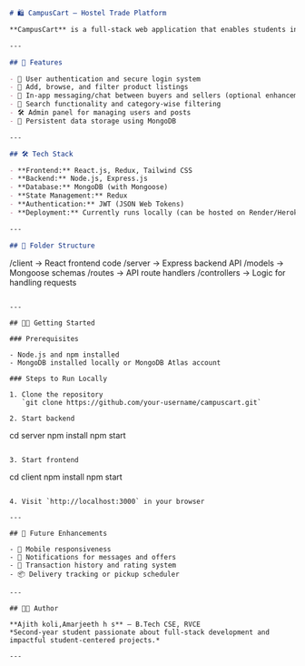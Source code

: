 
```markdown
# 🛍️ CampusCart – Hostel Trade Platform

**CampusCart** is a full-stack web application that enables students in hostels to buy and sell second-hand items such as books, electronics, furniture, and more. It promotes sustainable reuse of items and helps students save money by trading within their campus community.

---

## 🚀 Features

- 🧾 User authentication and secure login system
- 🛒 Add, browse, and filter product listings
- 💬 In-app messaging/chat between buyers and sellers (optional enhancement)
- 🔎 Search functionality and category-wise filtering
- 🛠️ Admin panel for managing users and posts
- 💾 Persistent data storage using MongoDB

---

## 🛠️ Tech Stack

- **Frontend:** React.js, Redux, Tailwind CSS
- **Backend:** Node.js, Express.js
- **Database:** MongoDB (with Mongoose)
- **State Management:** Redux
- **Authentication:** JWT (JSON Web Tokens)
- **Deployment:** Currently runs locally (can be hosted on Render/Heroku)

---

## 📂 Folder Structure

```

/client         -> React frontend code
/server         -> Express backend API
/models         -> Mongoose schemas
/routes         -> API route handlers
/controllers    -> Logic for handling requests

```

---

## 🧑‍💻 Getting Started

### Prerequisites

- Node.js and npm installed
- MongoDB installed locally or MongoDB Atlas account

### Steps to Run Locally

1. Clone the repository  
   `git clone https://github.com/your-username/campuscart.git`

2. Start backend  
```

cd server
npm install
npm start

```

3. Start frontend  
```

cd client
npm install
npm start

```

4. Visit `http://localhost:3000` in your browser

---

## 📌 Future Enhancements

- 📱 Mobile responsiveness
- 🔔 Notifications for messages and offers
- 🧾 Transaction history and rating system
- 📦 Delivery tracking or pickup scheduler

---

## 🧑‍🎓 Author

**Ajith koli,Amarjeeth h s** – B.Tech CSE, RVCE  
*Second-year student passionate about full-stack development and impactful student-centered projects.*

---

```
